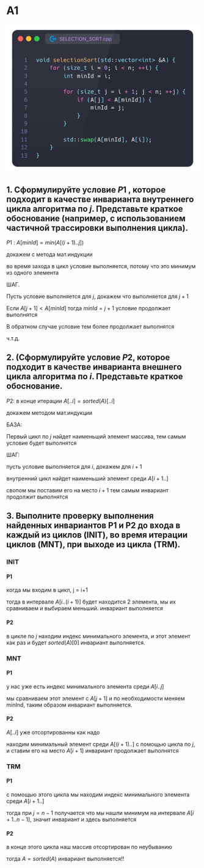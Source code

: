 <script type="text/javascript"
  src="https://cdnjs.cloudflare.com/ajax/libs/mathjax/2.7.0/MathJax.js?config=TeX-AMS_CHTML">
</script>
<script type="text/x-mathjax-config">
  MathJax.Hub.Config({
    tex2jax: {
      inlineMath: [['$','$'], ['\\(','\\)']],
      processEscapes: true},
      jax: ["input/TeX","input/MathML","input/AsciiMath","output/CommonHTML"],
      extensions: ["tex2jax.js","mml2jax.js","asciimath2jax.js","MathMenu.js","MathZoom.js","AssistiveMML.js", "[Contrib]/a11y/accessibility-menu.js"],
      TeX: {
      extensions: ["AMSmath.js","AMSsymbols.js","noErrors.js","noUndefined.js"],
      equationNumbers: {
      autoNumber: "AMS"
      }
    }
  });
</script>

# A1

![alt text](assets/image.png)

## 1. Сформулируйте условие $P1$ , которое подходит в качестве инварианта внутреннего цикла алгоритма по $j$. Представьте краткое обоснование (например, с использованием частичной трассировки выполнения цикла).

$P1$ : $A[minId] = min(A[(i+1)..j])$

докажем с метода мат.индукции

во время захода в цикл условие выполняется, потому что это минимум из одного элемента

ШАГ.

Пусть условие выполняется для $j$, докажем что выполняется для $j+1$

Если $A[j+1]<A[minId]$ тогда $minId = j+1$ условие продолжает выполнятся

В обратном случае условие тем более продолжает выполнятся

ч.т.д.

## 2. (Сформулируйте условие $P2$, которое подходит в качестве инварианта внешнего цикла алгоритма по $i$. Представьте краткое обоснование.


$P2:$ в конце итерации  $A[..i] = sorted(A)[..i]$

докажем методом мат.индукции

БАЗА:

Первый цикл по $j$ найдет наименьший элемент массива, тем самым условие будет выполнятся

ШАГ:

пусть условие выполняется для $i$, докажем для $i+1$

внутренний цикл найдет наименьший элемент среди $A[i+1..]$ 

свопом мы поставим его на место $i+1$ тем самым инвариант продолжит выполнятся

## 3. Выполните проверку выполнения найденных инвариантов P1 и P2 до входа в каждый из циклов (INIT), во время итерации циклов (MNT), при выходе из цикла (TRM).

### INIT

#### P1

когда мы входим в цикл, j = i+1

тогда в интервале $A[i..(i+1)]$ будет находится 2 элемента, мы их сравниваем и выбираем меньший. инвариант выполняется

#### P2

в цикле по $j$ находим индекс минимального элемента, и этот элемент как раз и будет $sorted(A)[0]$ инвариант выполняется.

### MNT

#### P1

у нас уже есть индекс минимального элемента среди $A[i..j]$

мы сравниваем этот элемент с $A[j+1]$ и по необходимости меняем minInd,
таким образом инвариант выполняется.

#### P2

$A[..i]$ уже отсортированны как надо

находим минимальный элемент среди $A[(i+1)..]$ с помощью цикла по $j$, и ставим его на место $A[i+1]$ инвариант продолжает выполнятся

### TRM

#### P1

с помощью этого цикла мы находим индекс минимального элемента среди $A[i+1..]$

тогда при $j=n-1$ получается что мы нашли минимум на интервале $A[i+1..n-1]$, значит инвариант и здесь выполняется

#### P2

в конце этого цикла наш массив отсортирован по неубыванию

тогда $A = sorted(A)$ инвариант выполняется!!